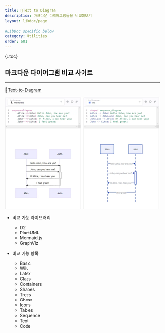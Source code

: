 ```yaml
---
title: 🔗Text to Diagram 
description: 마크다운 다이어그램들을 비교해보기
layout: libdoc/page

#LibDoc specific below
category: Utilities
order: 601
---
```

{:.toc}
## 마크다운 다이어그램 비교 사이트
---
[🔗Text-to-Diagram](https://text-to-diagram.com/)

![](/assets/docs/600_Utilities/601/1.webp)

* 비교 가능 라이브러리
  * D2
  * PlantUML
  * Mermaid.js
  * GraphViz

* 비교 가능 항목
  * Basic
  * Wiiu
  * Latex
  * Class
  * Containers
  * Shapes
  * Trees
  * Chess
  * Icons
  * Tables
  * Sequence
  * Text
  * Code